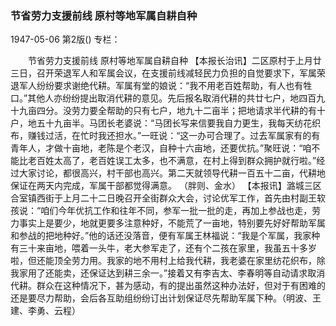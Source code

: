 ### 节省劳力支援前线  原村等地军属自耕自种

1947-05-06
第2版()
专栏：

　　节省劳力支援前线
    原村等地军属自耕自种
    【本报长治讯】二区原村于上月廿三日，召开荣退军人和军属会议，在支援前线减轻民力负担的自觉要求下，军属荣退军人纷纷要求谢绝代耕。军属有堂的娘说：“我不用老百姓帮助，有人也有牲口。”其他人亦纷纷提出取消代耕的意见。先后报名取消代耕的共廿七户，地四百九十九亩四分。没劳力要全帮助的只有七户，地九十二亩半；把地请求半代耕的有十户，地五十九亩半。马团长老婆说：“马团长写来信要我自力更生，我每天纺花织布，赚钱过活，在忙时我还担水。”一旺说：“这一办可合理了。过去军属家有的有青年人，才做十亩地，老陈是个老汉，自种十六亩地，还要优抗。”聚旺说：“咱不能比老百姓太高了，老百姓误工太多，也不满意，在村上得到群众拥护就行啦。”经过大家讨论，都很高兴，村干部也高兴。第二天就领导代耕一百五十二亩，代耕地保证在两天内完成，军属干部都觉得满意。
                （胖则、金水）
    【本报讯】潞城三区合室镇西街于上月二十二日晚召开全街群众大会，讨论优军工作，首先由村副王软孩说：“咱们今年优抗工作和往年不同，参军一批一批的走，再加上参战也走，劳力事实上是要少，地就更要多注意种好，不能荒了一亩地，特别要先好好帮助军属和参战的把地种好。”他的话还没落音，便有军属王林福说：“我是个军属，我家种有三十来亩地，喂着一头牛，老大参军走了，还有个二孩在家里，我虽五十多岁啦，但还能顶全劳力用。我家的地不用村上给我代耕，我老婆在家里纺花织布，除我家用了还能卖，还保证达到耕三余一。”接着又有李吉太、李春明等自动请求取消代耕。群众在这种情况下，甚为感动，有的提出虽然这种办法好，但对于有困难的还是要尽力帮助，会后各互助组纷纷订出计划保证尽先帮助军属下种。（明波、王建、李勇、云程）
